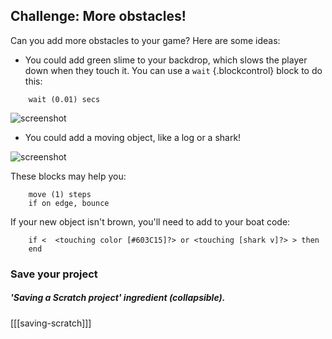 ## Challenge: More obstacles! 
Can you add more obstacles to your game? Here are some ideas:

+ You could add green slime to your backdrop, which slows the player down when they touch it. You can use a `wait` {.blockcontrol} block to do this:

```blocks
	wait (0.01) secs
````

![screenshot](images/boat-algae.png)

+ You could add a moving object, like a log or a shark!

![screenshot](images/boat-obstacles.png)

These blocks may help you:

```blocks
	move (1) steps
	if on edge, bounce
````

If your new object isn't brown, you'll need to add to your boat code:

```blocks
	if <  <touching color [#603C15]?> or <touching [shark v]?> > then
	end
```

### Save your project

##### 'Saving a Scratch project' ingredient (collapsible).
[[[saving-scratch]]]
